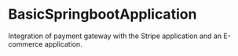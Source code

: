 # BasicSpringbootApplication
 Integration of payment gateway with the Stripe application and an E-commerce application.

 
